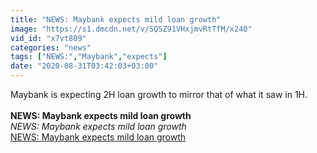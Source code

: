```yaml
---
title: "NEWS: Maybank expects mild loan growth"
image: "https://s1.dmcdn.net/v/SQSZ91VHxjmvRtTfM/x240"
vid_id: "x7vt809"
categories: "news"
tags: ["NEWS:","Maybank","expects"]
date: "2020-08-31T03:42:03+03:00"
---
```

Maybank is expecting 2H loan growth to mirror that of what it saw in 1H.   <br><br><b>NEWS: Maybank expects mild loan growth</b><br> <i>NEWS: Maybank expects mild loan growth</i><br> <u>NEWS: Maybank expects mild loan growth</u>
